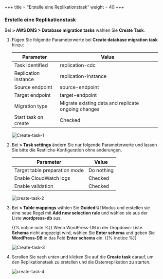+++
title = "Erstelle eine Replikationstask"
weight = 40
+++

### Erstelle eine Replikationstask

Bei **> AWS DMS > Database migration tasks** wählen Sie **Create Task**.

1. Fügen Sie folgende Parameterwerte bei **Create database migration task** hinzu:

    | Parameter              | Value                                               |
    | ---------------------- | --------------------------------------------------- |
    | Task identified        | replication-cdc                                     |
    | Replication instance   | replication-instance                                |
    | Source endpoint        | source-endpoint                                     |
    | Target endpoint        | target-endpoint                                     |
    | Migration type         | Migrate existing data and replicate ongoing changes |
    | Start task on create   | Checked                                             |
    
    ![Create-task-1](/db-mig/Create-task-1.png)

2. Bei **> Task settings** ändern Sie nur folgende Parameterwerte und lassen Sie bitte
die Restliche-Konfiguration ohne änderungen.

    | Parameter              | Value                                               |
    | ---------------------- | --------------------------------------------------- |
    | Target table preparation mode          |  Do nothing          |
    | Enable CloudWatch logs | Checked                                             |
    | Enable validation      | Checked                                             |                 
    
    ![create-task-2](/db-mig/create-task-2.png)
    
3. Bei **> Table mappings** wählen Sie **Guided UI** Modus und erstellen sie eine neue Regel mit 
**Add new selection rule** und wählen sie aus der Liste **wordpress-db** aus.

    {{% notice note %}}
Wenn WordPress-DB in der Dropdown-Liste **Schema** nicht angezeigt wird, 
wählen Sie **Enter schema** und geben Sie **WordPress-DB** in das Feld **Enter schema** ein.
{{% /notice %}}    

    ![Create-task-3](/db-mig/Create-task-3.png)
1. Scrollen Sie nach unten und klicken Sie auf die **Create task** darauf, 
um den Replikationstask zu erstellen und die Datenreplikation zu starten.

    ![create-task-4](/db-mig/create-task-4.png)
